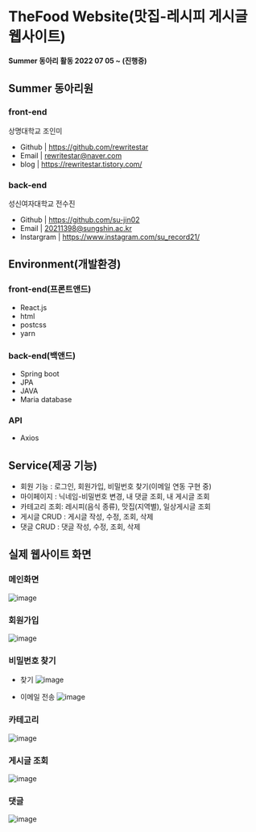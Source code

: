 # TheFood Website(맛집-레시피 게시글 웹사이트)

**Summer 동아리 활동 2022 07 05 ~ (진행중)**<br>



## Summer 동아리원
### front-end
상명대학교 조인미

- Github | https://github.com/rewritestar
- Email | rewritestar@naver.com
- blog | https://rewritestar.tistory.com/

### back-end
성신여자대학교 전수진
- Github | https://github.com/su-jin02
- Email | 20211398@sungshin.ac.kr
- Instargram | https://www.instagram.com/su_record21/



## Environment(개발환경)
### front-end(프론트앤드)
- React.js
- html
- postcss
- yarn
### back-end(백앤드)
- Spring boot
- JPA
- JAVA
- Maria database
### API
- Axios




## Service(제공 기능)
- 회원 기능 : 로그인, 회원가입, 비밀번호 찾기(이메일 연동 구현 중)
- 마이페이지 : 닉네임-비밀번호 변경, 내 댓글 조회, 내 게시글 조회
- 카테고리 조회: 레시피(음식 종류), 맛집(지역별), 일상게시글 조회
- 게시글 CRUD : 게시글 작성, 수정, 조회, 삭제
- 댓글 CRUD : 댓글 작성, 수정, 조회, 삭제


## 실제 웹사이트 화면

### 메인화면
![image](https://user-images.githubusercontent.com/60992593/197318705-ebb15410-2bda-44d8-91e0-e0f5c346005f.png)

### 회원가입
![image](https://user-images.githubusercontent.com/60992593/197318741-3d790948-dd84-474b-8d6f-92ad33be22d8.png)

### 비밀번호 찾기

- 찾기
![image](https://user-images.githubusercontent.com/60992593/197318836-30d788b3-5851-4a58-a6fb-2a164935dbd7.png)

- 이메일 전송
![image](https://user-images.githubusercontent.com/60992593/197318797-fc3da6f9-2da4-46d5-82cd-31a8862e3897.png)

### 카테고리

![image](https://user-images.githubusercontent.com/60992593/197318930-eb9bbf2b-a07e-4df0-82f6-5f18df8994e4.png)

### 게시글 조회

![image](https://user-images.githubusercontent.com/60992593/197318954-0d1bf75f-4ab2-43cf-89e3-18eeae3762fa.png)

### 댓글

![image](https://user-images.githubusercontent.com/60992593/197318989-bfa04e8a-41d9-4c59-b78c-e494efbebac9.png)

